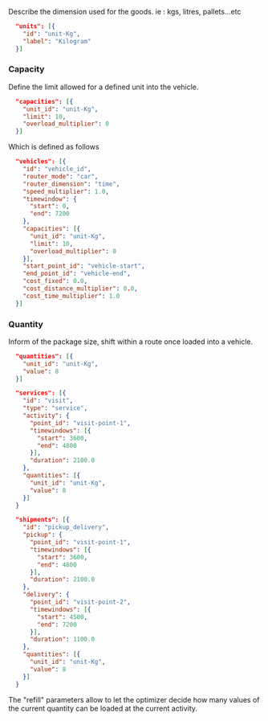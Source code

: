 Describe the dimension used for the goods. ie : kgs, litres, pallets...etc
```json
  "units": [{
    "id": "unit-Kg",
    "label": "Kilogram"
  }]
```

### Capacity

Define the limit allowed for a defined unit into the vehicle.
```json
  "capacities": [{
    "unit_id": "unit-Kg",
    "limit": 10,
    "overload_multiplier": 0
  }]
```
Which is defined as follows
```json
  "vehicles": [{
    "id": "vehicle_id",
    "router_mode": "car",
    "router_dimension": "time",
    "speed_multiplier": 1.0,
    "timewindow": {
      "start": 0,
      "end": 7200
    },
    "capacities": [{
      "unit_id": "unit-Kg",
      "limit": 10,
      "overload_multiplier": 0
    }],
    "start_point_id": "vehicle-start",
    "end_point_id": "vehicle-end",
    "cost_fixed": 0.0,
    "cost_distance_multiplier": 0.0,
    "cost_time_multiplier": 1.0
  }]
```

### Quantity

Inform of the package size, shift within a route once loaded into a vehicle.
```json
  "quantities": [{
    "unit_id": "unit-Kg",
    "value": 8
  }]
```
```json
  "services": [{
    "id": "visit",
    "type": "service",
    "activity": {
      "point_id": "visit-point-1",
      "timewindows": [{
        "start": 3600,
        "end": 4800
      }],
      "duration": 2100.0
    },
    "quantities": [{
      "unit_id": "unit-Kg",
      "value": 8
    }]
  }
```
```json
  "shipments": [{
    "id": "pickup_delivery",
    "pickup": {
      "point_id": "visit-point-1",
      "timewindows": [{
        "start": 3600,
        "end": 4800
      }],
      "duration": 2100.0
    },
    "delivery": {
      "point_id": "visit-point-2",
      "timewindows": [{
        "start": 4500,
        "end": 7200
      }],
      "duration": 1100.0
    },
    "quantities": [{
      "unit_id": "unit-Kg",
      "value": 8
    }]
  }
```
The "refill" parameters allow to let the optimizer decide how many values of the current quantity can be loaded at the current activity.
